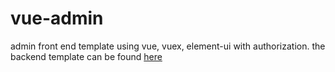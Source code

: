 # vue-admin

admin front end template using vue, vuex, element-ui with authorization.
the backend template can be found [here](https://github.com/legeneek/admin-be)

